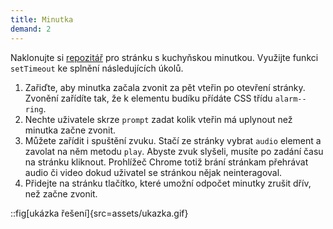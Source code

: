 ```yaml
---
title: Minutka
demand: 2
---
```


Naklonujte si [repozitář](https://github.com/Czechitas-podklady-WEB/minutka-zadani) pro stránku s kuchyňskou minutkou. Využijte funkci `setTimeout` ke splnění následujících úkolů.

1. Zařiďte, aby minutka začala zvonit za pět vteřin po otevření stránky. Zvonění zařídíte tak, že k elementu budíku přídáte CSS třídu `alarm--ring`.
1. Nechte uživatele skrze `prompt` zadat kolik vteřin má uplynout než minutka začne zvonit.
1. Můžete zařídit i spuštění zvuku. Stačí ze stránky vybrat `audio` element a zavolat na něm metodu `play`. Abyste zvuk slyšeli, musíte po zadání času na stránku kliknout. Prohlížeč Chrome totiž brání stránkam přehrávat audio či video dokud uživatel se stránkou nějak neinteragoval.
1. Přidejte na stránku tlačítko, které umožní odpočet minutky zrušit dřív, než začne zvonit.

::fig[ukázka řešení]{src=assets/ukazka.gif}

<!-- ---solution

```html
<button>Stop</button>
```

```js
const budik = document.querySelector('.alarm')
const audio = document.querySelector('audio')
const tlacitko = document.querySelector('button')
const pocetSekund = Number(prompt('Zadejte počet sekund k odpočtu:'))
const zazvon = () => {
	budik.classList.add('alarm--ring')
	audio.play()
}
const odpocet = setTimeout(zazvon, pocetSekund * 1000)
tlacitko.addEventListener('click', () => {
	clearTimeout(odpocet)
})
``` -->
